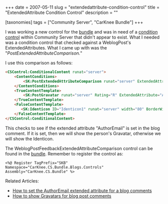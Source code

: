 +++
date = 2007-05-11
slug = "extendedattribute-condition-control"
title = "ExtendedAttribute Condition Control"
description = ""

[taxonomies]
tags = ["Community Server", "CarKnee Bundle"]
+++

I was working a new control for the [bundle](/tags/carknee-bundle/) and was in need of a [condition control](http://getben.com/archive/2007/01/15/introduction-to-chameleon-condition-controls.aspx) within Community Server that didn't appear to exist. What I needed was a condition control that checked against a WeblogPost's ExtendedAttributes. What I came up with was the "*PostExtendedAttributeComparison.*"

<!-- more -->

I use this comparison as follows:

```html
<CSControl:ConditionalContent runat="server">
    <ContentConditions>
        <SK:PostExtendedAttributeComparison runat="server" ExtendedAttribute="AuthorEmail" Operator="IsSetOrTrue" />                                        
    </ContentConditions>
    <TrueContentTemplate>
        <SK:PostGravatar runat="server" Rating="R" ExtendedAttribute="AuthorEmail" Width="80" BorderWidth="1" />
    </TrueContentTemplate>
    <FalseContentTemplate>
       <SK:Identicon ID="Identicon1" runat="server" width="80" BorderWidth="1" Text="identicon"  />                                      
    </FalseContentTemplate>
</CSControl:ConditionalContent>
```

This checks to see if the extended attribute "AuthorEmail" is set in the blog comment. If it is set, then we will show the person's Gravatar, otherwise we will show the Identicon.

The WeblogPostFeedbackExtendedAttributeComparison control can be found in the [bundle](/tags/carknee-bundle/). Remember to register the control as:

`<%@ Register TagPrefix="SKB" Namespace="CarKnee.CS.Bundle.Blogs.Controls" Assembly="CarKnee.CS.Bundle" %>`

Related Articles:

*   [How to set the AuthorEmail extended attribute for a blog comments](/post/save-authors-email-for-anonymous-blog-comments)
*   [How to show Gravatars for blog post comments](/post/gravatars-for-anonymous-comments)